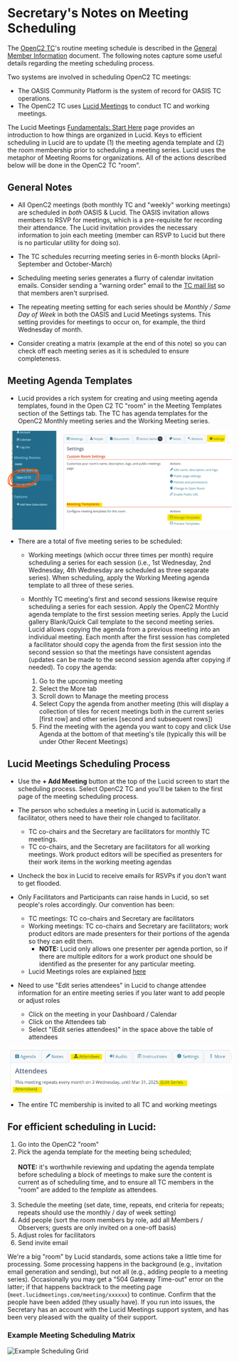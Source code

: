 # Secretary's Notes on Meeting Scheduling

The [OpenC2 TC](https://groups.oasis-open.org/communities/tc-community-home2?CommunityKey=a34c9baf-48b2-44c5-a567-018dc7d32296)'s
routine meeting schedule is described in the [General Member
Information](./General-Member-Info.md) document. The following notes capture
some useful details regarding the meeting scheduling process.

Two systems are involved in scheduling OpenC2 TC meetings:

* The OASIS Community Platform is the system of record for OASIS TC operations.
* The OpenC2 TC uses [Lucid Meetings](https://meet.lucidmeetings.com/) to
conduct TC and working meetings.  

The Lucid Meetings [Fundamentals: Start
Here](http://support.lucidmeetings.com/support/solutions/folders/16000049332)
page provides an introduction to how things are organized in Lucid. Keys to
efficient scheduling in Lucid are to update (1) the meeting agenda template and
(2) the room membership prior to scheduling a meeting series. Lucid uses the
metaphor of Meeting Rooms for organizations. All of the actions described below
will be done in the OpenC2 TC "room".

## General Notes

* All OpenC2 meetings (both monthly TC and "weekly" working meetings) are
  scheduled in *both* OASIS & Lucid. The OASIS invitation allows members to RSVP
  for meetings, which is a pre-requisite for recording their attendance. The
  Lucid invitation provides the necessary information to join each meeting
  (member can RSVP to Lucid but there is no particular utility for doing so).

* The TC schedules recurring meeting series in 6-month blocks (April-September
  and October-March)

* Scheduling meeting series generates a flurry of calendar invitation emails.
  Consider sending a "warning order" email to the [TC mail
  list](mailto:OASIS-openc2@ConnectedCommunity.org) so that members aren't
  surprised.

* The repeating meeting setting for each series should be _Monthly / Same Day of
  Week_ in both the OASIS and Lucid Meetings systems. This setting provides for
  meetings to occur on, for example, the third Wednesday of month.

* Consider creating a matrix (example at the end of this note) so you can check
  off each meeting series as it is scheduled to ensure completeness.

## Meeting Agenda Templates

  * Lucid provides a rich system for creating and using meeting agenda templates, found
    in the Open C2 TC "room" in the Meeting Templates section of the Settings
    tab. The TC has agenda templates for the OpenC2 Monthly meeting series and the
    Working Meeting series.

![Meeting Template Management](./images/Meetings-manage-templates.png)

  * There are a total of five meeting series to be scheduled:

    * Working meetings (which occur three times per month) require scheduling a
      series for each session (i.e., 1st Wednesday, 2nd Wednesday, 4th Wednesday
      are scheduled as three separate series). When scheduling, apply the
      Working Meeting agenda template to all three of these series.

    * Monthly TC meeting's first and second sessions likewise require scheduling
      a series for each session. Apply the OpenC2 Monthly agenda template to the
      first session meeting series. Apply the Lucid gallery Blank/Quick Call
      template to the second meeting series. Lucid allows copying the agenda
      from a previous meeting into an individual meeting. Each month after the
      first session has completed a facilitator should copy the agenda from the
      first session into the second session so that the meetings have consistent
      agendas (updates can be made to the second session agenda after copying if
      needed). To copy the agenda:
      1. Go to the upcoming meeting
      2. Select the More tab
      3. Scroll down to Manage the meeting process
      4. Select Copy the agenda from another meeting (this will display a
         collection of tiles for recent meetings both in the current series
         [first row] and other series [second and subsequent rows])
      5. Find the meeting with the agenda you want to copy and click Use Agenda
         at the bottom of that meeting's tile (typically this will be under Other
         Recent Meetings)

## Lucid Meetings Scheduling Process

  * Use the **+ Add Meeting** button at the top of the Lucid screen to start the
    scheduling process. Select OpenC2 TC and you'll be taken to the first page
    of the meeting scheduling process.

* The person who schedules a meeting in Lucid is automatically a
  facilitator, others need to have their role changed to
  facilitator.
  * TC co-chairs and the Secretary are facilitators for monthly
    TC meetings.
  * TC co-chairs, and the Secretary are facilitators for all
    working meetings. Work product editors will be specified as
    presenters for their work items in the working meeting
    agendas

* Uncheck the box in Lucid to receive emails for RSVPs if you
  don't want to get flooded.

* Only Facilitators and Participants can raise hands in Lucid, so
  set people's roles accordingly. Our convention has been:
  * TC meetings: TC co-chairs and Secretary are facilitators
  * Working meetings: TC co-chairs and Secretary are
    facilitators; work product editors are made presenters for
    their portions of the agenda so they can edit them.  
    * **NOTE:** Lucid only allows one presenter per agenda portion,
      so if there are multiple editors for a work product one
      should be identified as the presenter for any particular
      meeting.
  * Lucid Meetings roles are explained
    [here](http://support.lucidmeetings.com/support/solutions/articles/16000013446-roles-and-permissions-who-can-do-what-in-lucid)

* Need to use "Edit series attendees" in Lucid to change attendee
  information for an entire meeting series if you later want to
  add people or adjust roles
  * Click on the meeting in your Dashboard / Calendar
  * Click on the Attendees tab
  * Select "(Edit series attendees)" in the space above the table
    of attendees

![Edit Series Attendees](./images/Meetings-edit-series-attendees.png)


* The entire TC membership is invited to all TC and working
  meetings


## For efficient scheduling in Lucid:
1. Go into the OpenC2 "room"
1. Pick the agenda template for the meeting being scheduled;<br><br>
   **NOTE:** it's worthwhile reviewing and updating the agenda
   template before scheduling a block of meetings to make sure
   the content is current as of scheduling time, and to ensure
   all TC members in the "room" are added to the _template_ as
   attendees.<br><br>
1. Schedule the meeting (set date, time, repeats, end criteria
   for repeats; repeats should use the monthly / day of week
   setting)
1. Add people (sort the room members by role, add all Members /
   Observers; guests are only invited on a one-off basis)
1. Adjust roles for facilitators
1. Send invite email

We're a big "room" by Lucid standards, some actions take a little
time for processing. Some processing happens in the background
(e.g., invitation email generation and sending), but not all
(e.g., adding people to a meeting series). Occasionally you may
get a "504 Gateway Time-out" error on the latter; if that happens
backtrack to the meeting page
(`meet.lucidmeetings.com/meeting/xxxxxx`) to continue. Confirm
that the people have been added (they usually have). If you run
into issues, the Secretary has an account with the Lucid Meetings
support system, and has been very pleased with the quality of
their support. 

### Example Meeting Scheduling Matrix

![Example Scheduling Grid](/images/scheduling-grid.jpg)
